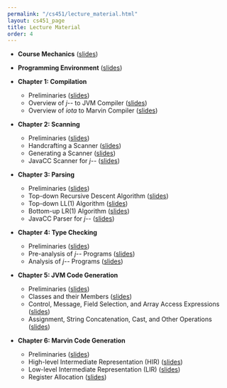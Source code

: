 ```yaml
---
permalink: "/cs451/lecture_material.html"
layout: cs451_page
title: Lecture Material
order: 4
---
```


- **Course Mechanics** ([slides](https://www.cs.umb.edu/~siyer/teaching/cs451/course_mechanics.pdf))

- **Programming Environment** ([slides](https://www.cs.umb.edu/~siyer/teaching/cs451/programming_environment.pdf))

- **Chapter 1: Compilation** 
  - Preliminaries ([slides](https://www.cs.umb.edu/~siyer/teaching/cs451/compilation1.pdf)<!-- \| [exercises](https://www.cs.umb.edu/~siyer/teaching/cs451/compilation1_exercises.pdf)-->)
  - Overview of *j\-\-* to JVM Compiler ([slides](https://www.cs.umb.edu/~siyer/teaching/cs451/compilation2.pdf)<!-- \| [exercises](https://www.cs.umb.edu/~siyer/teaching/cs451/compilation2_exercises.pdf)-->)
  - Overview of *iota* to Marvin Compiler ([slides](https://www.cs.umb.edu/~siyer/teaching/cs451/compilation3.pdf)<!-- \| [exercises](https://www.cs.umb.edu/~siyer/teaching/cs451/compilation3_exercises.pdf)-->)    
  
- **Chapter 2: Scanning**
  - Preliminaries ([slides](https://www.cs.umb.edu/~siyer/teaching/cs451/scanning1.pdf)<!-- \| [exercises](https://www.cs.umb.edu/~siyer/teaching/cs451/scanning1_exercises.pdf)-->)
  - Handcrafting a Scanner ([slides](https://www.cs.umb.edu/~siyer/teaching/cs451/scanning2.pdf)<!-- \| [exercises](https://www.cs.umb.edu/~siyer/teaching/cs451/scanning3_exercises.pdf)-->)
  - Generating a Scanner ([slides](https://www.cs.umb.edu/~siyer/teaching/cs451/scanning3.pdf)<!-- \| [exercises](https://www.cs.umb.edu/~siyer/teaching/cs451/scanning3_exercises.pdf)-->)
  - JavaCC Scanner for *j\-\-* ([slides](https://www.cs.umb.edu/~siyer/teaching/cs451/scanning4.pdf)<!-- \| [exercises](https://www.cs.umb.edu/~siyer/teaching/cs451/scanning4_exercises.pdf)-->)

- **Chapter 3: Parsing**
  - Preliminaries ([slides](https://www.cs.umb.edu/~siyer/teaching/cs451/parsing1.pdf)<!-- \| [exercises](https://www.cs.umb.edu/~siyer/teaching/cs451/parsing1_exercises.pdf)-->)
  - Top-down Recursive Descent Algorithm ([slides](https://www.cs.umb.edu/~siyer/teaching/cs451/parsing2.pdf)<!-- \| [exercises](https://www.cs.umb.edu/~siyer/teaching/cs451/parsing2_exercises.pdf)-->)
  - Top-down LL(1) Algorithm ([slides](https://www.cs.umb.edu/~siyer/teaching/cs451/parsing3.pdf)<!-- \| [exercises](https://www.cs.umb.edu/~siyer/teaching/cs451/parsing3_exercises.pdf)-->)
  - Bottom-up LR(1) Algorithm ([slides](https://www.cs.umb.edu/~siyer/teaching/cs451/parsing4.pdf)<!-- \| [exercises](https://www.cs.umb.edu/~siyer/teaching/cs451/parsing4_exercises.pdf)-->)
  - JavaCC Parser for *j\-\-* ([slides](https://www.cs.umb.edu/~siyer/teaching/cs451/parsing5.pdf)<!-- \| [exercises](https://www.cs.umb.edu/~siyer/teaching/cs451/parsing5_exercises.pdf)-->)

- **Chapter 4: Type Checking**
  - Preliminaries ([slides](https://www.cs.umb.edu/~siyer/teaching/cs451/type_checking1.pdf)<!-- \| [exercises](https://www.cs.umb.edu/~siyer/teaching/cs451/type_checking1_exercises.pdf)-->)
  - Pre-analysis of *j\-\-* Programs ([slides](https://www.cs.umb.edu/~siyer/teaching/cs451/type_checking2.pdf)<!-- \| [exercises](https://www.cs.umb.edu/~siyer/teaching/cs451/type_checking2_exercises.pdf)-->)
  - Analysis of *j\-\-* Programs ([slides](https://www.cs.umb.edu/~siyer/teaching/cs451/type_checking3.pdf)<!-- \| [exercises](https://www.cs.umb.edu/~siyer/teaching/cs451/type_checking3_exercises.pdf)-->)

- **Chapter 5: JVM Code Generation**
  - Preliminaries ([slides](https://www.cs.umb.edu/~siyer/teaching/cs451/jvm_codegen1.pdf)<!-- \| [exercises](https://www.cs.umb.edu/~siyer/teaching/cs451/jvm_codegen1_exercises.pdf)-->)
  - Classes and their Members ([slides](https://www.cs.umb.edu/~siyer/teaching/cs451/jvm_codegen2.pdf)<!-- \| [exercises](https://www.cs.umb.edu/~siyer/teaching/cs451/jvm_codegen2_exercises.pdf)-->)
  - Control, Message, Field Selection, and Array Access Expressions ([slides](https://www.cs.umb.edu/~siyer/teaching/cs451/jvm_codegen3.pdf)<!-- \| [exercises](https://www.cs.umb.edu/~siyer/teaching/cs451/jvm_codegen3_exercises.pdf)-->)
  - Assignment, String Concatenation, Cast, and Other Operations ([slides](https://www.cs.umb.edu/~siyer/teaching/cs451/jvm_codegen4.pdf)<!-- \| [exercises](https://www.cs.umb.edu/~siyer/teaching/cs451/jvm_codegen4_exercises.pdf)-->)      

- **Chapter 6: Marvin Code Generation**
  - Preliminaries ([slides](https://www.cs.umb.edu/~siyer/teaching/cs451/marvin_codegen1.pdf)<!-- \| [exercises](https://www.cs.umb.edu/~siyer/teaching/cs451/marvin_codegen1_exercises.pdf)-->)
  - High-level Intermediate Representation (HIR) ([slides](https://www.cs.umb.edu/~siyer/teaching/cs451/marvin_codegen2.pdf)<!-- \| [exercises](https://www.cs.umb.edu/~siyer/teaching/cs451/marvin_codegen2_exercises.pdf)-->)
  - Low-level Intermediate Representation (LIR) ([slides](https://www.cs.umb.edu/~siyer/teaching/cs451/marvin_codegen3.pdf)<!-- \| [exercises](https://www.cs.umb.edu/~siyer/teaching/cs451/marvin_codegen3_exercises.pdf)-->)
  - Register Allocation ([slides](https://www.cs.umb.edu/~siyer/teaching/cs451/marvin_codegen4.pdf)<!-- \| [exercises](https://www.cs.umb.edu/~siyer/teaching/cs451/marvin_codegen4_exercises.pdf)-->)
